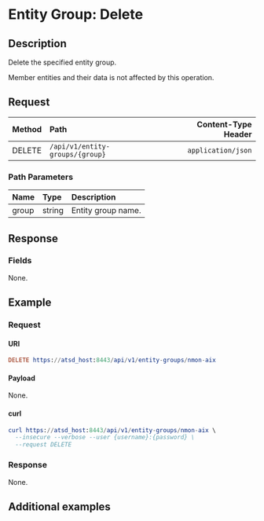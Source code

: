 # Entity Group: Delete

## Description

Delete the specified entity group.

Member entities and their data is not affected by this operation.

## Request

| **Method** | **Path** | **Content-Type Header**|
|:---|:---|---:|
| DELETE | `/api/v1/entity-groups/{group}` | `application/json` |

### Path Parameters 

|**Name**|**Type**|**Description**|
|:---|:---|:---|
| group |string|Entity group name.|

## Response

### Fields

None.

## Example

### Request

#### URI

```elm
DELETE https://atsd_host:8443/api/v1/entity-groups/nmon-aix
```

#### Payload

None.

#### curl

```elm
curl https://atsd_host:8443/api/v1/entity-groups/nmon-aix \
  --insecure --verbose --user {username}:{password} \
  --request DELETE
  ```
  
### Response

None.

## Additional examples





